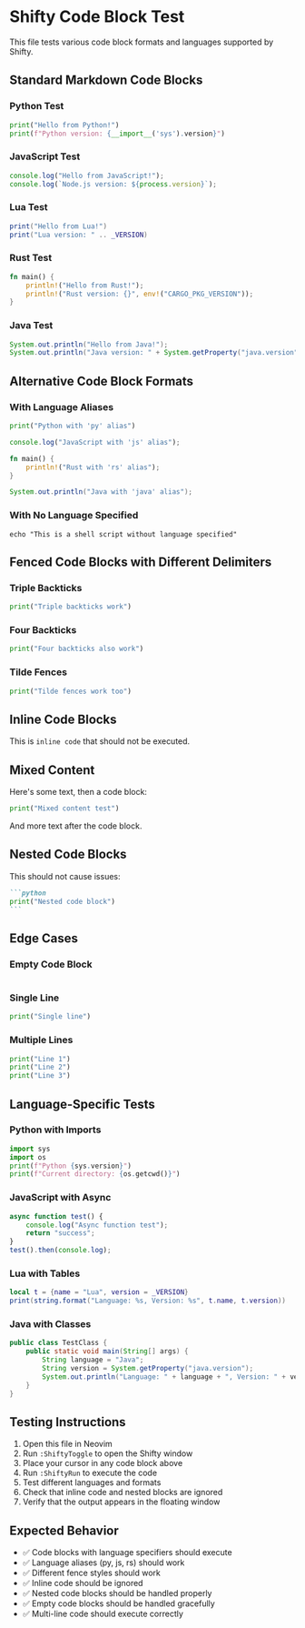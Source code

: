 # Shifty Code Block Test

This file tests various code block formats and languages supported by Shifty.

## Standard Markdown Code Blocks

### Python Test
```python
print("Hello from Python!")
print(f"Python version: {__import__('sys').version}")
```

### JavaScript Test
```javascript
console.log("Hello from JavaScript!");
console.log(`Node.js version: ${process.version}`);
```

### Lua Test
```lua
print("Hello from Lua!")
print("Lua version: " .. _VERSION)
```

### Rust Test
```rust
fn main() {
    println!("Hello from Rust!");
    println!("Rust version: {}", env!("CARGO_PKG_VERSION"));
}
```

### Java Test
```java
System.out.println("Hello from Java!");
System.out.println("Java version: " + System.getProperty("java.version"));
```

## Alternative Code Block Formats

### With Language Aliases
```py
print("Python with 'py' alias")
```

```js
console.log("JavaScript with 'js' alias");
```

```rs
fn main() {
    println!("Rust with 'rs' alias");
}
```

```java
System.out.println("Java with 'java' alias");
```

### With No Language Specified
```
echo "This is a shell script without language specified"
```

## Fenced Code Blocks with Different Delimiters

### Triple Backticks
```python
print("Triple backticks work")
```

### Four Backticks
````python
print("Four backticks also work")
````

### Tilde Fences
~~~python
print("Tilde fences work too")
~~~

## Inline Code Blocks

This is `inline code` that should not be executed.

## Mixed Content

Here's some text, then a code block:

```python
print("Mixed content test")
```

And more text after the code block.

## Nested Code Blocks

This should not cause issues:

````markdown
```python
print("Nested code block")
```
````

## Edge Cases

### Empty Code Block
```python

```

### Single Line
```python
print("Single line")
```

### Multiple Lines
```python
print("Line 1")
print("Line 2")
print("Line 3")
```

## Language-Specific Tests

### Python with Imports
```python
import sys
import os
print(f"Python {sys.version}")
print(f"Current directory: {os.getcwd()}")
```

### JavaScript with Async
```javascript
async function test() {
    console.log("Async function test");
    return "success";
}
test().then(console.log);
```

### Lua with Tables
```lua
local t = {name = "Lua", version = _VERSION}
print(string.format("Language: %s, Version: %s", t.name, t.version))
```

### Java with Classes
```java
public class TestClass {
    public static void main(String[] args) {
        String language = "Java";
        String version = System.getProperty("java.version");
        System.out.println("Language: " + language + ", Version: " + version);
    }
}
```

## Testing Instructions

1. Open this file in Neovim
2. Run `:ShiftyToggle` to open the Shifty window
3. Place your cursor in any code block above
4. Run `:ShiftyRun` to execute the code
5. Test different languages and formats
6. Check that inline code and nested blocks are ignored
7. Verify that the output appears in the floating window

## Expected Behavior

- ✅ Code blocks with language specifiers should execute
- ✅ Language aliases (py, js, rs) should work
- ✅ Different fence styles should work
- ✅ Inline code should be ignored
- ✅ Nested code blocks should be handled properly
- ✅ Empty code blocks should be handled gracefully
- ✅ Multi-line code should execute correctly 